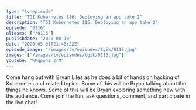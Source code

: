 ```yaml
---
type: "tv-episode"
title: "TGI Kubernetes 116: Deploying an app take 2"
description: "TGI Kubernetes 116: Deploying an app take 2"
episode: "0116"
aliases: ["/0116"]
publishdate: "2020-08-10"
date: "2020-05-01T21:48:22Z"
episode_image: "/images/tv/episodes/tgik/0116.jpg"
images: ["/images/tv/episodes/tgik/0116.jpg"]
youtube: "WMgpw4Z_zrM"
---
```


Come hang out with Bryan Liles as he does a bit of hands on hacking of Kubernetes and related topics. Some of this will be Bryan talking about the things he knows. Some of this will be Bryan exploring something new with the audience. Come join the fun, ask questions, comment, and participate in the live chat!

